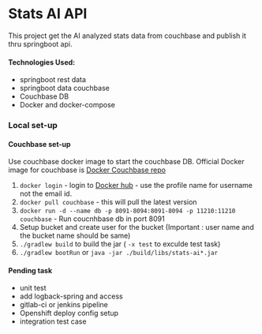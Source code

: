 # Stats AI API

This project get the AI analyzed stats data from couchbase and publish it thru springboot api.

#### Technologies Used:
* springboot rest data
* springboot data couchbase
* Couchbase DB
* Docker and docker-compose

### Local set-up

#### Couchbase set-up

Use couchbase docker image to start the couchbase DB. Official Docker image for couchbase is [Docker Couchbase repo](https://hub.docker.com/_/couchbase/)

1. `docker login` - login to [Docker hub](https://hub.docker.com) - use the profile name for username not the email id.
2. `docker pull couchbase` - this will pull the latest version
3. `docker run -d --name db -p 8091-8094:8091-8094 -p 11210:11210 couchbase` - Run coucnhbase db in port 8091
4. Setup bucket and create user for the bucket (Important : user name and the bucket name should be same)
5. `./gradlew build` to build the jar ( `-x test` to exculde test task)
6. `./gradlew bootRun` or `java -jar ./build/libs/stats-ai*.jar`


#### Pending task
* unit test
* add logback-spring and access
* gitlab-ci or jenkins pipeline
* Openshift deploy config setup
* integration test case
 


 